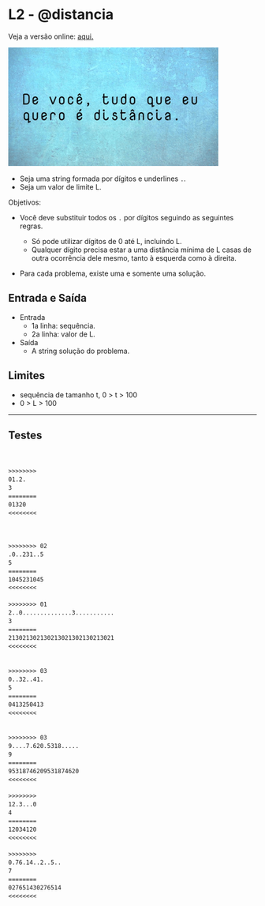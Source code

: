 # L2 - @distancia

Veja a versão online: [aqui.](https://github.com/qxcodeed/arcade/blob/master/base/distancia/Readme.md)

![_](https://raw.githubusercontent.com/qxcodeed/arcade/master/base/distancia/cover.jpg)

- Seja uma string formada por dígitos e underlines `.`.
- Seja um valor de limite L.

Objetivos:

- Você deve substituir todos os `.` por dígitos seguindo as seguintes regras.
  - Só pode utilizar dígitos de 0 até L, incluindo L.
  - Qualquer dígito precisa estar a uma distância mínima de L casas de outra ocorrência dele mesmo, tanto à esquerda como à direita.

- Para cada problema, existe uma e somente uma solução.

## Entrada e Saída

- Entrada
  - 1a linha: sequência.
  - 2a linha: valor de L.
- Saída
  - A string solução do problema.

## Limites

- sequência de tamanho t, 0 > t > 100
- 0 > L > 100

___

## Testes

```txt


>>>>>>>>
01.2.
3
========
01320
<<<<<<<<



>>>>>>>> 02
.0..231..5
5
========
1045231045
<<<<<<<<

>>>>>>>> 01
2..0..............3...........
3
========
213021302130213021302130213021
<<<<<<<<


>>>>>>>> 03
0..32..41.
5
========
0413250413
<<<<<<<<


>>>>>>>> 03
9....7.620.5318.....
9
========
95318746209531874620
<<<<<<<<

>>>>>>>>
12.3...0
4
========
12034120
<<<<<<<<

>>>>>>>>
0.76.14..2..5..
7
========
027651430276514
<<<<<<<<

```
